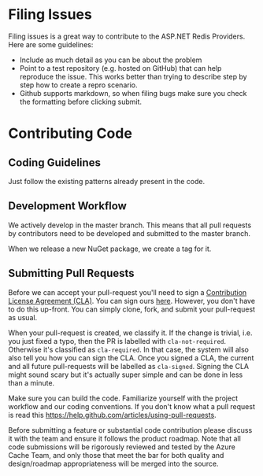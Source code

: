 # Filing Issues

Filing issues is a great way to contribute to the ASP.NET Redis Providers. Here are some guidelines:

* Include as much detail as you can be about the problem
* Point to a test repository (e.g. hosted on GitHub) that can help reproduce the issue. This works better than trying to describe step by step how to create a repro scenario.
* Github supports markdown, so when filing bugs make sure you check the formatting before clicking submit.

# Contributing Code

## Coding Guidelines

Just follow the existing patterns already present in the code.

## Development Workflow

We actively develop in the master branch. This means that all pull requests by contributors need to be developed and submitted to the master branch.

When we release a new NuGet package, we create a tag for it.

## Submitting Pull Requests

Before we can accept your pull-request you'll need to sign a [Contribution License Agreement (CLA)](http://en.wikipedia.org/wiki/Contributor_License_Agreement). You can sign ours [here](https://cla2.dotnetfoundation.org). However, you don't have to do this up-front. You can simply clone, fork, and submit your pull-request as usual.

When your pull-request is created, we classify it. If the change is trivial, i.e. you just fixed a typo, then the PR is labelled with `cla-not-required`. Otherwise it's classified as `cla-required`. In that case, the system will also also tell you how you can sign the CLA. Once you signed a CLA, the current and all future pull-requests will be labelled as `cla-signed`. Signing the CLA might sound scary but it's actually super simple and can be done in less than a minute.

Make sure you can build the code. Familiarize yourself with the project workflow and our coding conventions. If you don't know what a pull request is read this https://help.github.com/articles/using-pull-requests.

Before submitting a feature or substantial code contribution please discuss it with the team and ensure it follows the product roadmap. Note that all code submissions will be rigorously reviewed and tested by the Azure Cache Team, and only those that meet the bar for both quality and design/roadmap appropriateness will be merged into the source.
